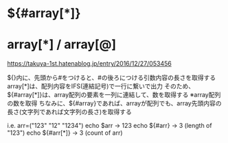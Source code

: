 # ${#array[*]}
# array[*] / array[@]

https://takuya-1st.hatenablog.jp/entry/2016/12/27/053456

${}内に、先頭から#をつけると、#の後ろにつける引数内容の長さを取得する
array[*]は、配列内容をIFS(連結記号)で一行に繋いで出力
そのため、${#array[*]}は、array配列の要素を一列に連結して、数を取得する
※array配列の数を取得
ちなみに、${#array}であれば、arrayが配列でも、array先頭内容の長さ(文字列であれば文字列の長さ)を取得する

i.e.
arr=("123" "12" "1234")
echo $arr
    -> 123
echo ${#arr}
    -> 3 (length of "123")
echo ${#arr[*]}
    -> 3 (count of arr)
